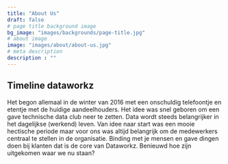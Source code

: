 ```yaml
---
title: "About Us"
draft: false
# page title background image
bg_image: "images/backgrounds/page-title.jpg"
# about image
image: "images/about/about-us.jpg"
# meta description
description : ""
---
```


## Timeline dataworkz

Het begon allemaal in de winter van 2016 met een onschuldig telefoontje en etentje met de huidige aandeelhouders. Het idee was snel geboren om een gave technische data club neer te zetten. Data wordt steeds belangrijker in het dagelijkse (werkend) leven. Van idee naar start was een mooie hectische periode maar voor ons was altijd belangrijk om de medewerkers centraal te stellen in de organisatie. Binding met je mensen en gave dingen doen bij klanten dat is de core van Dataworkz. Benieuwd hoe zijn uitgekomen waar we nu staan?
